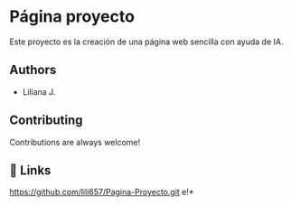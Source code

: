 # Página proyecto

Este proyecto es la creación de una página web sencilla con ayuda de IA. 


## Authors

- Liliana J.
## Contributing

Contributions are always welcome!


## 🔗 Links
https://github.com/lili657/Pagina-Proyecto.git
e!*